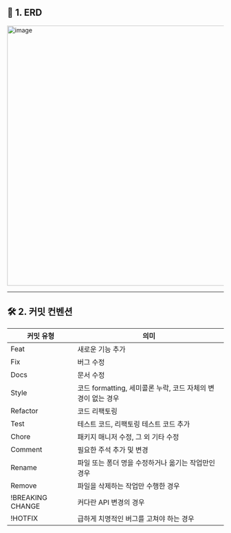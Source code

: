 ## 🧩 1. ERD

<img width="806" height="605" alt="image" src="https://github.com/user-attachments/assets/b338fcf0-ce09-4b46-a553-943289622923" />

----

## 🛠️ 2. 커밋 컨벤션
|커밋 유형|의미|
|------|---|
|Feat|새로운 기능 추가|
|Fix|버그 수정|
|Docs|문서 수정|
|Style|코드 formatting, 세미콜론 누락, 코드 자체의 변경이 없는 경우|
|Refactor|코드 리팩토링|
|Test|테스트 코드, 리팩토링 테스트 코드 추가|
|Chore|패키지 매니저 수정, 그 외 기타 수정|
|Comment|필요한 주석 추가 및 변경|
|Rename|파일 또는 퐁더 명을 수정하거나 옮기는 작업만인 경우|
|Remove|파일을 삭제하는 작업만 수행한 경우|
|!BREAKING CHANGE|커다란 API 변경의 경우|
|!HOTFIX|급하게 치명적인 버그를 고쳐야 하는 경우|
